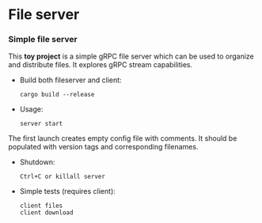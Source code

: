 # File server

### Simple file server

This **toy project** is a simple gRPC file server which can be used to organize and distribute files. It explores gRPC stream capabilities.

*    Build both fileserver and client:

         cargo build --release

*    Usage:

         server start

The first launch creates empty config file with comments. It should be populated with version tags and corresponding filenames.

*    Shutdown:

         Ctrl+C or killall server

*    Simple tests (requires client):

         client files
         client download
	 